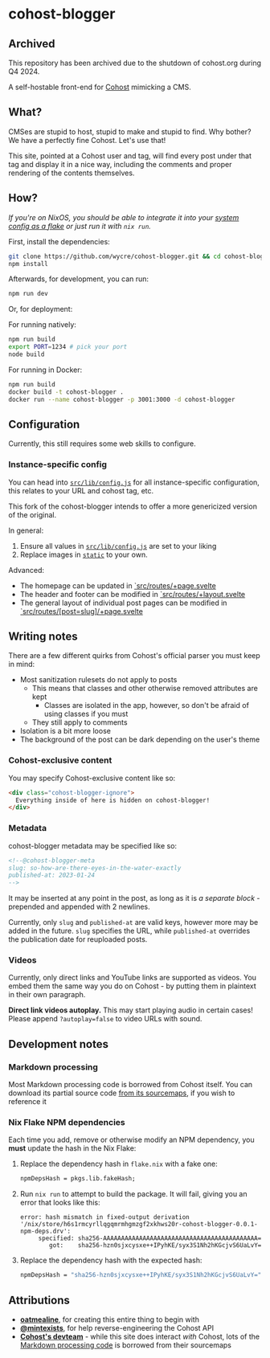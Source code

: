 # cohost-blogger

## Archived
This repository has been archived due to the shutdown of cohost.org during Q4 2024.

A self-hostable front-end for [Cohost](https://cohost.org/) mimicking a CMS.

## What?

CMSes are stupid to host, stupid to make and stupid to find. Why bother? We have a perfectly fine Cohost. Let's use that!

This site, pointed at a Cohost user and tag, will find every post under that tag and display it in a nice way, including 
the comments and proper rendering of the contents themselves.

## How?

_If you're on NixOS, you should be able to integrate it into your [system config as a flake](https://git.oat.zone/dark-firepit/dotfiles/commit/26552bfb01e487fbabcdd6f72f2a1f1a0eb56cd2) or just run it with `nix run`._

First, install the dependencies:

```sh
git clone https://github.com/wycre/cohost-blogger.git && cd cohost-blogger
npm install
```

Afterwards, for development, you can run:

```sh
npm run dev
```

Or, for deployment:

For running natively:
```sh
npm run build
export PORT=1234 # pick your port 
node build
```

For running in Docker:
```sh
npm run build
docker build -t cohost-blogger .
docker run --name cohost-blogger -p 3001:3000 -d cohost-blogger
```

## Configuration

Currently, this still requires some web skills to configure. 

### Instance-specific config
You can head into [`src/lib/config.js`](./src/lib/config.js) for all instance-specific configuration,
this relates to your URL and cohost tag, etc.

This fork of the cohost-blogger intends to offer a more genericized version of the original. 

In general:
1. Ensure all values in [`src/lib/config.js`](./src/lib/config.js) are set to your liking
2. Replace images in [`static`](./static) to your own.

Advanced:
- The homepage can be updated in [`src/routes/+page.svelte](./src/routes/+page.svelte)
- The header and footer can be modified in [`src/routes/+layout.svelte](./src/routes/+layout.svelte)
- The general layout of individual post pages can be modified in [`src/routes/\[post=slug\]/+page.svelte](./src/routes/[post=slug]/+page.svelte)


## Writing notes

There are a few different quirks from Cohost's official parser you must keep in mind:

- Most sanitization rulesets do not apply to posts
  - This means that classes and other otherwise removed attributes are kept
    - Classes are isolated in the app, however, so don't be afraid of using classes if you must
  - They still apply to comments
- Isolation is a bit more loose
- The background of the post can be dark depending on the user's theme

### Cohost-exclusive content

You may specify Cohost-exclusive content like so:

```html
<div class="cohost-blogger-ignore">
  Everything inside of here is hidden on cohost-blogger!
</div>
```

### Metadata

cohost-blogger metadata may be specified like so:

```html
<!--@cohost-blogger-meta
slug: so-how-are-there-eyes-in-the-water-exactly
published-at: 2023-01-24
-->
```

It may be inserted at any point in the post, as long as it is _a separate block_ - prepended and appended with 2 newlines.

Currently, only `slug` and `published-at` are valid keys, however more may be added in the future. `slug` specifies the URL, while `published-at` overrides the publication date for reuploaded posts.

### Videos

Currently, only direct links and YouTube links are supported as videos. You embed them the same way you do on Cohost - by putting them in plaintext in their own paragraph.

**Direct link videos autoplay.** This may start playing audio in certain cases! Please append `?autoplay=false` to video URLs with sound.

## Development notes

### Markdown processing

Most Markdown processing code is borrowed from Cohost itself. You can download its partial source code [from its sourcemaps](https://cohost.org/mintexists/post/635463-wrote-a-little-scrip), if you wish to reference it

### Nix Flake NPM dependencies

Each time you add, remove or otherwise modify an NPM dependency, you **must** update the hash in the Nix Flake:

1. Replace the dependency hash in `flake.nix` with a fake one:

    ```nix
    npmDepsHash = pkgs.lib.fakeHash;
    ```

2. Run `nix run` to attempt to build the package. It will fail, giving you an error that looks like this:

    ```
    error: hash mismatch in fixed-output derivation '/nix/store/h6s1rmcyrllqgqmrmhgmzgf2xkhws20r-cohost-blogger-0.0.1-npm-deps.drv':
         specified: sha256-AAAAAAAAAAAAAAAAAAAAAAAAAAAAAAAAAAAAAAAAAAA=
            got:    sha256-hzn0sjxcysxe++IPyhKE/syx3S1Nh2hKGcjvS6UaLvY=
    ```

3. Replace the dependency hash with the expected hash:

    ```nix
    npmDepsHash = "sha256-hzn0sjxcysxe++IPyhKE/syx3S1Nh2hKGcjvS6UaLvY=";
    ```

## Attributions

- **[oatmealine](https://oat.zone/)**, for creating this entire thing to begin with
- **[@mintexists](https://cohost.org/mintexists)**, for help reverse-engineering the Cohost API
- **[Cohost's devteam](https://cohost.org/staff)** - while this site does interact _with_ Cohost, lots of the [Markdown processing code](./src/lib/markdown) is borrowed from their sourcemaps
